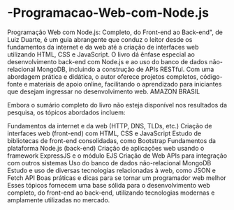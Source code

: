 # -Programacao-Web-com-Node.js


Programação Web com Node.js: Completo, do Front-end ao Back-end", de Luiz Duarte, é um guia abrangente que conduz o leitor desde os fundamentos da internet e da web até a criação de interfaces web utilizando HTML, CSS e JavaScript. O livro dá ênfase especial ao desenvolvimento back-end com Node.js e ao uso do banco de dados não-relacional MongoDB, incluindo a construção de APIs RESTful. Com uma abordagem prática e didática, o autor oferece projetos completos, código-fonte e materiais de apoio online, facilitando o aprendizado para iniciantes que desejam ingressar no desenvolvimento web. 
AMAZON BRASIL

Embora o sumário completo do livro não esteja disponível nos resultados da pesquisa, os tópicos abordados incluem:

Fundamentos da internet e da web (HTTP, DNS, TLDs, etc.)
Criação de interfaces web (front-end) com HTML, CSS e JavaScript
Estudo de bibliotecas de front-end consolidadas, como Bootstrap
Fundamentos da plataforma Node.js (back-end)
Criação de aplicações web usando o framework ExpressJS e o módulo EJS
Criação de Web APIs para integração com outros sistemas
Uso do banco de dados não-relacional MongoDB
Estudo e uso de diversas tecnologias relacionadas à web, como JSON e Fetch API
Boas práticas e dicas para se tornar um programador web melhor
Esses tópicos fornecem uma base sólida para o desenvolvimento web completo, do front-end ao back-end, utilizando tecnologias modernas e amplamente utilizadas no mercado. 
